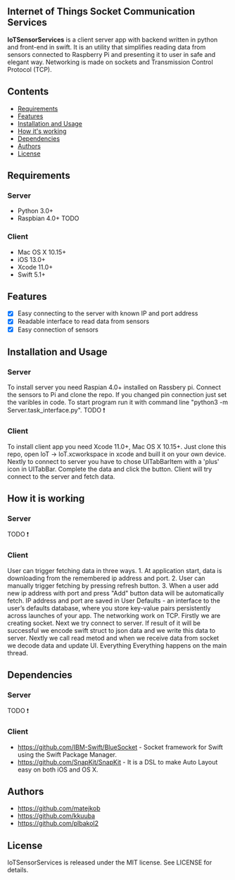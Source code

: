 ## Internet of Things Socket Communication Services
**IoTSensorServices** is a client server app with backend written in python and front-end in swift. It is an utility that simplifies reading data from sensors connected to Raspberry Pi and presenting it to user in safe and elegant way. Networking is made on sockets and Transmission Control Protocol (TCP).

## Contents
- [Requirements](#requirements)
- [Features](#features)
- [Installation and Usage](#installation-and-usage)
- [How it's working](#how-it-is-working)
- [Dependencies](#dependencies)
- [Authors](#authors)
- [License](#license)

## Requirements
### Server
* Python 3.0+
* Raspbian 4.0+
TODO
### Client
* Mac OS X 10.15+
* iOS 13.0+
* Xcode 11.0+
* Swift 5.1+

## Features
- [x] Easy connecting to the server with known IP and port address
- [x] Readable interface to read data from sensors
- [x] Easy connection of sensors

## Installation and Usage
### Server
To install server you need Raspian 4.0+ installed on Rassbery pi. Connect the sensors to Pi and clone the repo. If you changed pin connection just set the varibles in code. To start program run it with command line "python3 -m Server.task_interface.py". 
TODO ❗️
### Client
To install client app you need Xcode 11.0+, Mac OS X 10.15+. Just clone this repo, open loT -> loT.xcworkspace in xcode and buill it on your own device. Nextly to connect to server you have to chose UITabBarItem with a 'plus' icon in UITabBar. Complete the data and click the button. Client will try connect to the server and fetch data. 

## How it is working
### Server
TODO ❗️
### Client
User can trigger fetching data in three ways. 1. At application start, data is downloading from the remembered ip address and port. 2. User can manually trigger fetching by pressing refresh button. 3. When a user add new ip address with port and press "Add" button data will be automatically fetch. IP address and port are saved in User Defaults - an interface to the user’s defaults database, where you store key-value pairs persistently across launches of your app. The networking work on TCP. Firstly we are creating socket. Next we try connect to server. If result of it will be successful we encode swift struct to json data and we write this data to server. Nextly we call read metod and when we receive data from socket we decode data and update UI. Everything Everything happens on the main thread.

## Dependencies
### Server
TODO ❗️
### Client
* https://github.com/IBM-Swift/BlueSocket - Socket framework for Swift using the Swift Package Manager.
* https://github.com/SnapKit/SnapKit - It is a DSL to make Auto Layout easy on both iOS and OS X.

## Authors
* https://github.com/matejkob
* https://github.com/kkuuba
* https://github.com/plbakol2

## License
IoTSensorServices is released under the MIT license. See LICENSE for details.
